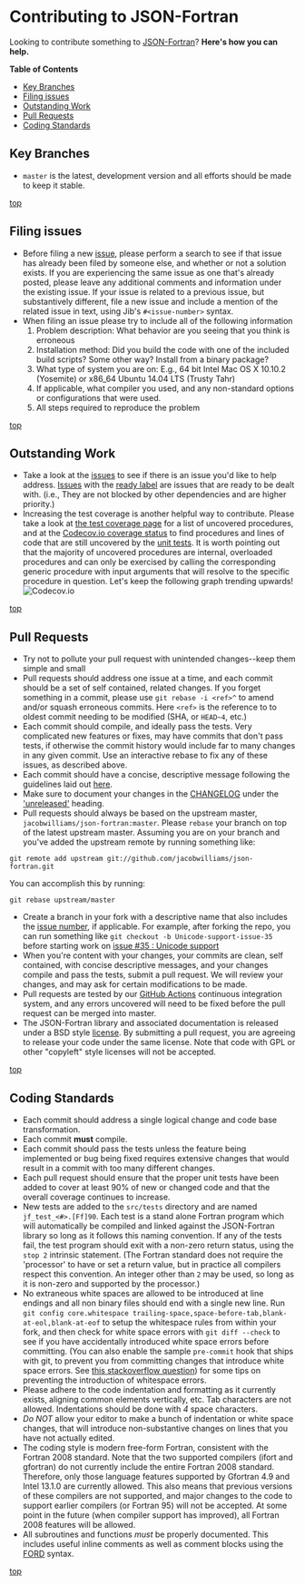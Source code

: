 # Contributing to JSON-Fortran

Looking to contribute something to [JSON-Fortran](https://github.com/jacobwilliams/json-fortran)? **Here's how you can help.**

<!-- markdown-toc start - Don't edit this section. Run M-x markdown-toc/generate-toc again -->
**Table of Contents**

  - [Key Branches](#key-branches)
  - [Filing issues](#filing-issues)
  - [Outstanding Work](#outstanding-work)
  - [Pull Requests](#pull-requests)
  - [Coding Standards](#coding-standards)

<!-- markdown-toc end -->

## Key Branches

- `master` is the latest, development version and all efforts should be made to keep it stable.

[top](#contributing-to-json-fortran)
## Filing issues

- Before filing a new [issue](https://github.com/jacobwilliams/json-fortran/issues), please perform a search to see if that issue has already been filed by someone else, and whether or not a solution exists. If you are experiencing the same issue as one that's already posted, please leave any additional comments and information under the existing issue. If your issue is related to a previous issue, but substantively different, file a new issue and include a mention of the related issue in text, using Jib's `#<issue-number>` syntax.
- When filing an issue please try to include all of the following information
  1. Problem description: What behavior are you seeing that you think is erroneous
  1. Installation method: Did you build the code with one of the included build scripts? Some other way? Install from a binary package?
  1. What type of system you are on: E.g., 64 bit Intel Mac OS X 10.10.2 (Yosemite) or x86_64 Ubuntu 14.04 LTS (Trusty Tahr)
  1. If applicable, what compiler you used, and any non-standard options or configurations that were used.
  1. All steps required to reproduce the problem

[top](#contributing-to-json-fortran)
## Outstanding Work

- Take a look at the [issues](https://github.com/jacobwilliams/json-fortran/issues) to see if there is an issue you'd like to help address. [Issues](https://github.com/jacobwilliams/json-fortran/issues) with the [ready label](https://github.com/jacobwilliams/json-fortran/issues?q=is%3Aopen+is%3Aissue+label%3A%22ready%22) are issues that are ready to be dealt with. (i.e., They are not blocked by other dependencies and are higher priority.)
- Increasing the test coverage is another helpful way to
  contribute. Please take a look at
  [the test coverage page](https://jacobwilliams.github.io/json-fortran/page/development-resources/json_module.F90.gcov.html)
  for a list of uncovered procedures, and at the
  [Codecov.io coverage status](https://codecov.io/gh/jacobwilliams/json-fortran)
  to find procedures and lines of code that are still uncovered by the
  [unit tests](https://github.com/jacobwilliams/json-fortran/tree/master/src/tests). It
  is worth pointing out that the majority of uncovered procedures are
  internal, overloaded procedures and can only be exercised by calling
  the corresponding generic procedure with input arguments that will
  resolve to the specific procedure in question. Let's keep the
  following graph trending upwards!
  ![Codecov.io](https://codecov.io/gh/jacobwilliams/json-fortran/branch/master/graphs/commits.svg)

[top](#contributing-to-json-fortran)
## Pull Requests

- Try not to pollute your pull request with unintended changes--keep them simple and small
- Pull requests should address one issue at a time, and each commit should be a set of self contained, related changes. If you forget something in a commit, please use `git rebase -i <ref>^` to amend and/or squash erroneous commits. Here `<ref>` is the reference to to oldest commit needing to be modified (SHA, or `HEAD~4`, etc.)
- Each commit should compile, and ideally pass the tests. Very complicated new features or fixes, may have commits that don't pass tests, if otherwise the commit history would include far to many changes in any given commit. Use an interactive rebase to fix any of these issues, as described above.
- Each commit should have a concise, descriptive message following the
  guidelines laid out
  [here](http://tbaggery.com/2008/04/19/a-note-about-git-commit-messages.html).
- Make sure to document your changes in the
  [CHANGELOG](https://github.com/jacobwilliams/json-fortran/blob/master/CHANGELOG.md)
  under the
  ['unreleased'](https://github.com/jacobwilliams/json-fortran/blob/master/CHANGELOG.md#unreleased)
  heading.
- Pull requests should always be based on the upstream master,
`jacobwilliams/json-fortran:master`. Please `rebase` your branch on top
of the latest upstream master. Assuming you are on your branch and you've added the upstream remote by running something like:
```
git remote add upstream git://github.com/jacobwilliams/json-fortran.git
```
You can accomplish this by running:
```
git rebase upstream/master
```
- Create a branch in your fork with a descriptive name that also includes the [issue number](https://github.com/jacobwilliams/json-fortran/issues), if applicable. For example, after forking the repo, you can run something like `git checkout -b Unicode-support-issue-35` before starting work on [issue #35 : Unicode support](https://github.com/jacobwilliams/json-fortran/issues/35)
- When you're content with your changes, your commits are clean, self contained, with concise descriptive messages, and your changes compile and pass the tests, submit a pull request. We will review your changes, and may ask for certain modifications to be made.
- Pull requests are tested by our [GitHub Actions](https://github.com/jacobwilliams/json-fortran/actions) continuous integration system, and any errors uncovered will need to be fixed before the pull request can be merged into master.
- The JSON-Fortran library and associated documentation is released under a BSD style [license](https://github.com/jacobwilliams/json-fortran/blob/master/LICENSE).  By submitting a pull request, you are agreeing to release your code under the same license.  Note that code with GPL or other "copyleft" style licenses will not be accepted.

[top](#contributing-to-json-fortran)
## Coding Standards

- Each commit should address a single logical change and code base transformation.
- Each commit **must** compile.
- Each commit should pass the tests unless the feature being implemented or bug being fixed requires extensive changes that would result in a commit with too many different changes.
- Each pull request should ensure that the proper unit tests have
  been added to cover at least 90% of new or changed code and that the
  overall coverage continues to increase.
- New tests are added to the `src/tests` directory and are named
  `jf_test_<#>.[Ff]90`. Each test is a stand alone Fortran program
  which will automatically be compiled and linked against the
  JSON-Fortran library so long as it follows this naming
  convention. If any of the tests fail, the test program should exit
  with a non-zero return status, using the `stop 2` intrinsic
  statement. (The Fortran standard does not require the 'processor' to
  have or set a return value, but in practice all compilers respect
  this convention. An integer other than `2` may be used, so long as
  it is non-zero and supported by the processor.)
- No extraneous white spaces are allowed to be introduced at line endings and all non binary files should end with a single new line. Run `git config core.whitespace trailing-space,space-before-tab,blank-at-eol,blank-at-eof` to setup the whitespace rules from within your fork, and then check for white space errors with `git diff --check` to see if you have accidentally introduced white space errors before committing. (You can also enable the sample `pre-commit` hook that ships with git, to prevent you from committing changes that introduce white space errors. See [this stackoverflow question](http://stackoverflow.com/questions/591923/make-git-automatically-remove-trailing-whitespace-before-committing/28446440)) for some tips on preventing the introduction of whitespace errors.
- Please adhere to the code indentation and formatting as it currently exists, aligning common elements vertically, etc. Tab characters are not allowed. Indentations should be done with *4* space characters.
- *Do NOT* allow your editor to make a bunch of indentation or white space changes, that will introduce non-substantive changes on lines that you have not actually edited.
- The coding style is modern free-form Fortran, consistent with the Fortran 2008 standard.  Note that the two supported compilers (ifort and gfortran) do not currently include the entire Fortran 2008 standard. Therefore, only those language features supported by Gfortran 4.9 and Intel 13.1.0 are currently allowed.  This also means that previous versions of these compilers are not supported, and major changes to the code to support earlier compilers (or Fortran 95) will not be accepted.  At some point in the future (when compiler support has improved), all Fortran 2008 features will be allowed.
- All subroutines and functions *must* be properly documented.  This includes useful inline comments as well as comment blocks using the [FORD](https://github.com/Fortran-FOSS-Programmers/ford/wiki/Writing-Documentation) syntax.

[top](#contributing-to-json-fortran)
